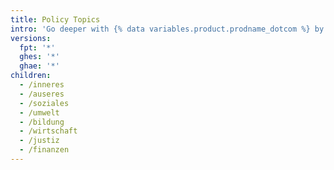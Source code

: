 ```yaml
---
title: Policy Topics
intro: 'Go deeper with {% data variables.product.prodname_dotcom %} by integrating with our APIs, customizing your {% data variables.product.prodname_dotcom %} workflow, and building and sharing apps with the community.'
versions:
  fpt: '*'
  ghes: '*'
  ghae: '*'
children:
  - /inneres
  - /auseres
  - /soziales
  - /umwelt
  - /bildung
  - /wirtschaft
  - /justiz
  - /finanzen
---
```



